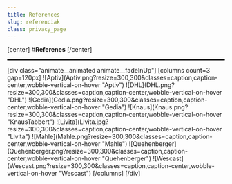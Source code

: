 ```yaml
---
title: References
slug: referenciak
class: privacy_page
---
```


[center]
#**Referenes**
[/center]
<hr style="border: 1px solid black;"/>
[div class="animate__animated animate__fadeInUp"]
[columns count=3 gap=120px]
![Aptiv](Aptiv.png?resize=300,300&classes=caption,caption-center,wobble-vertical-on-hover "Aptiv")
![DHL](DHL.png?resize=300,300&classes=caption,caption-center,wobble-vertical-on-hover "DHL")
![Gedia](Gedia.png?resize=300,300&classes=caption,caption-center,wobble-vertical-on-hover "Gedia")
![Knaus](Knaus.png?resize=300,300&classes=caption,caption-center,wobble-vertical-on-hover "KnausTabbert")
![Livita](Livita.jpg?resize=300,300&classes=caption,caption-center,wobble-vertical-on-hover "Livita")
![Mahle](Mahle.png?resize=300,300&classes=caption,caption-center,wobble-vertical-on-hover "Mahle")
![Quehenberger](Quehenberger.png?resize=300,300&classes=caption,caption-center,wobble-vertical-on-hover "Quehenberger")
![Wescast](Wescast.png?resize=300,300&classes=caption,caption-center,wobble-vertical-on-hover "Wescast")
[/columns]
[/div]
